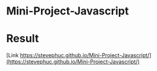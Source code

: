 # Mini-Project-Javascript

# Result

[Link https://stevephuc.github.io/Mini-Project-Javascript/](https://stevephuc.github.io/Mini-Project-Javascript/)

 
